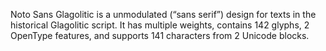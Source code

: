 Noto Sans Glagolitic is a unmodulated (“sans serif”) design for texts in the historical Glagolitic script. It has multiple weights, contains 142 glyphs, 2 OpenType features, and supports 141 characters from 2 Unicode blocks.